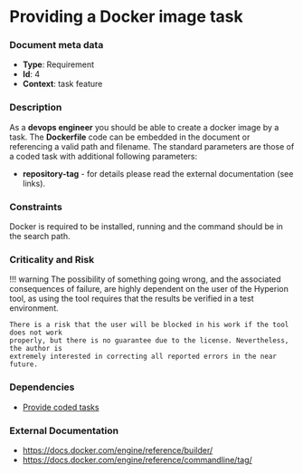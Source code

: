 # Providing a Docker image task

### Document meta data
 - **Type**: Requirement
 - **Id**: 4
 - **Context**: task feature

### Description

As a **devops engineer** you should be able to create a docker image by a task.
The **Dockerfile** code can be embedded in the document or referencing
a valid path and filename. The standard parameters are those of a coded task
with additional following parameters:

 - **repository-tag** - for details please read the external documentation (see links). 
   
### Constraints

Docker is required to be installed, running and the command should be in the search path. 

### Criticality and Risk

!!! warning
    The possibility of something going wrong, and the associated consequences of failure,
    are highly dependent on the user of the Hyperion tool, as using the tool requires that
    the results be verified in a test environment.

    There is a risk that the user will be blocked in his work if the tool does not work
    properly, but there is no guarantee due to the license. Nevertheless, the author is
    extremely interested in correcting all reported errors in the near future.

### Dependencies

 - [Provide coded tasks](req-provide%20coded%20tasks.md)


### External Documentation

 - https://docs.docker.com/engine/reference/builder/
 - https://docs.docker.com/engine/reference/commandline/tag/
